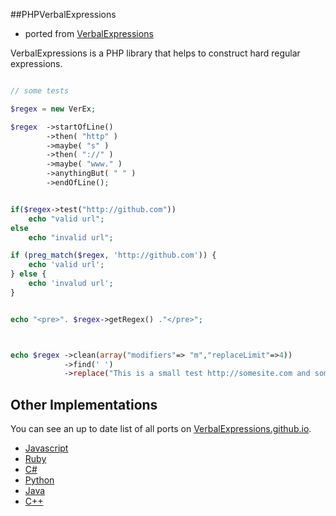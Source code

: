 ##PHPVerbalExpressions 
- ported from [VerbalExpressions](https://github.com/jehna/VerbalExpressions)

VerbalExpressions is a PHP library that helps to construct hard regular expressions.  


```php

// some tests

$regex = new VerEx;

$regex 	->startOfLine()
		->then( "http" )
		->maybe( "s" )
		->then( "://" )
		->maybe( "www." )
		->anythingBut( " " )
		->endOfLine();


if($regex->test("http://github.com"))
	echo "valid url";
else
	echo "invalid url";

if (preg_match($regex, 'http://github.com')) {
	echo 'valid url';
} else {
	echo 'invalud url';
}


echo "<pre>". $regex->getRegex() ."</pre>";



echo $regex ->clean(array("modifiers"=> "m","replaceLimit"=>4))
			->find(' ')
			->replace("This is a small test http://somesite.com and some more text.", "-");

```

## Other Implementations
You can see an up to date list of all ports on [VerbalExpressions.github.io](http://VerbalExpressions.github.io).
- [Javascript](https://github.com/jehna/VerbalExpressions)
- [Ruby](https://github.com/VerbalExpressions/RubyVerbalExpressions)
- [C#](https://github.com/VerbalExpressions/CSharpVerbalExpressions)
- [Python](https://github.com/VerbalExpressions/PythonVerbalExpressions)
- [Java](https://github.com/VerbalExpressions/JavaVerbalExpressions)
- [C++](https://github.com/VerbalExpressions/CppVerbalExpressions)
